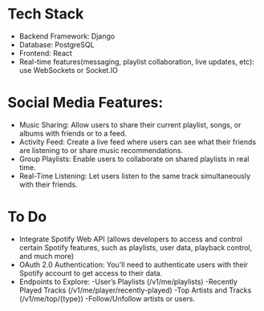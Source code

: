 # Tech Stack
- Backend Framework: Django
- Database: PostgreSQL
- Frontend: React
- Real-time features(messaging, playlist collaboration, live updates, etc): use WebSockets or Socket.IO

# Social Media Features:
- Music Sharing: Allow users to share their current playlist, songs, or albums with friends or to a feed.
- Activity Feed: Create a live feed where users can see what their friends are listening to or share music recommendations.
- Group Playlists: Enable users to collaborate on shared playlists in real time.
- Real-Time Listening: Let users listen to the same track simultaneously with their friends.

  
# To Do
- Integrate Spotify Web API (allows developers to access and control certain Spotify features, such as playlists, user data, playback control, and much more)
- OAuth 2.0 Authentication: You'll need to authenticate users with their Spotify account to get access to their data.
- Endpoints to Explore:
  -User’s Playlists (/v1/me/playlists)
  -Recently Played Tracks (/v1/me/player/recently-played)
  -Top Artists and Tracks (/v1/me/top/{type})
  -Follow/Unfollow artists or users.

